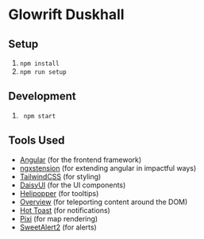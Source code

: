 # Glowrift Duskhall

## Setup

1. `npm install`
1. `npm run setup`

## Development

1. ` npm start`

## Tools Used

- [Angular](https://angular.io/) (for the frontend framework)
- [ngxstension](https://ngxtension.netlify.app/) (for extending angular in impactful ways)
- [TailwindCSS](https://tailwindcss.com/docs) (for styling)
- [DaisyUI](https://daisyui.com/components/) (for the UI components)
- [Helipopper](https://ngneat.github.io/helipopper/) (for tooltips)
- [Overview](https://github.com/ngneat/overview) (for teleporting content around the DOM)
- [Hot Toast](https://ngxpert.github.io/hot-toast/) (for notifications)
- [Pixi](https://pixijs.com/8.x/guides/getting-started/intro) (for map rendering)
- [SweetAlert2](https://github.com/sweetalert2/ngx-sweetalert2) (for alerts)
